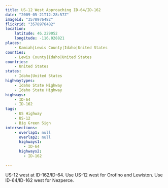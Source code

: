 ```yaml
---
title: US-12 West Approaching ID-64/ID-162
date: "2009-05-21T12:28:57Z"
imageid: "3578976482"
flickrid: "3578976482"
location:
    latitude: 46.229052
    longitude: -116.028821
places:
    - Kamiah|Lewis County|Idaho|United States
counties:
    - Lewis County|Idaho|United States
countries:
    - United States
states:
    - Idaho|United States
highwaytypes:
    - Idaho State Highway
    - Idaho State Highway
highways:
    - ID-64
    - ID-162
tags:
    - US Highway
    - US-12
    - Big Green Sign
intersections:
    - overlap1: null
      overlap2: null
      highways1:
        - ID-64
      highways2:
        - ID-162

---
```

US-12 west at ID-162/ID-64. Use US-12 west for Orofino and Lewiston. Use ID-64/ID-162 west for Nezperce.